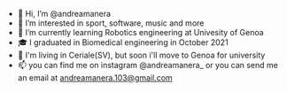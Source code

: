- 👋 Hi, I’m @andreamanera
- 👀 I’m interested in sport, software, music and more
- 📖 I’m currently learning Robotics engineering at Univesity of Genoa
- 🎓 I graduated in Biomedical engineering in October 2021
- 📍  I'm living in Ceriale(SV), but soon i'll move to Genoa for university
- 📫 you can find me on instagram @andreamanera_ or you can send me an email at andreamanera.103@gmail.com

<!---
andreamanera/andreamanera is a ✨ special ✨ repository because its `README.md` (this file) appears on your GitHub profile.
You can click the Preview link to take anges.
--->

